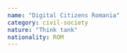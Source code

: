 ```yaml
---
name: "Digital Citizens Romania"
category: civil-society
nature: "Think tank"
nationality: ROM
---
```

